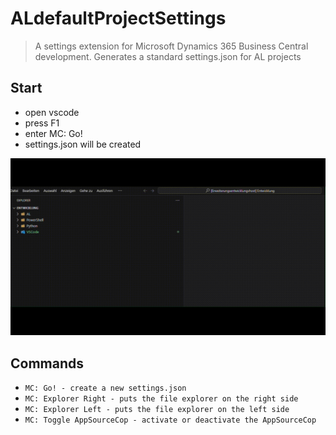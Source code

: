 # ALdefaultProjectSettings

> A settings extension for Microsoft Dynamics 365 Business Central development. Generates a standard settings.json for AL projects

## Start

- open vscode
- press F1
- enter MC: Go!
- settings.json will be created

![Command-1](Assets/Graphics/Gif/ALdefaultProjectSettings_1.gif)

## Commands

- `MC: Go! - create a new settings.json `
- `MC: Explorer Right - puts the file explorer on the right side`
- `MC: Explorer Left - puts the file explorer on the left side`
- `MC: Toggle AppSourceCop - activate or deactivate the AppSourceCop`
